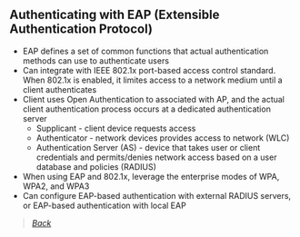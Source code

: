 ## Authenticating with EAP (Extensible Authentication Protocol)  
* EAP defines a set of common functions that actual authentication methods can use to authenticate users  
* Can integrate with IEEE 802.1x port-based access control standard. When 802.1x is enabled, it limites access to a network medium until a client authenticates  
* Client uses Open Authentication to associated with AP, and the actual client authentication process occurs at a dedicated authentication server  
  * Supplicant - client device requests access  
  * Authenticator - network devices provides access to network (WLC)  
  * Authentication Server (AS) - device that takes user or client credentials and permits/denies network access based on a user database and policies (RADIUS)  
* When using EAP and 802.1x, leverage the enterprise modes of WPA, WPA2, and WPA3  
* Can configure EAP-based authentication with external RADIUS servers, or EAP-based authentication with local EAP


> *[Back](https://github.com/network-dluong/CCNP-ENCOR/tree/5.0-Security)*  
